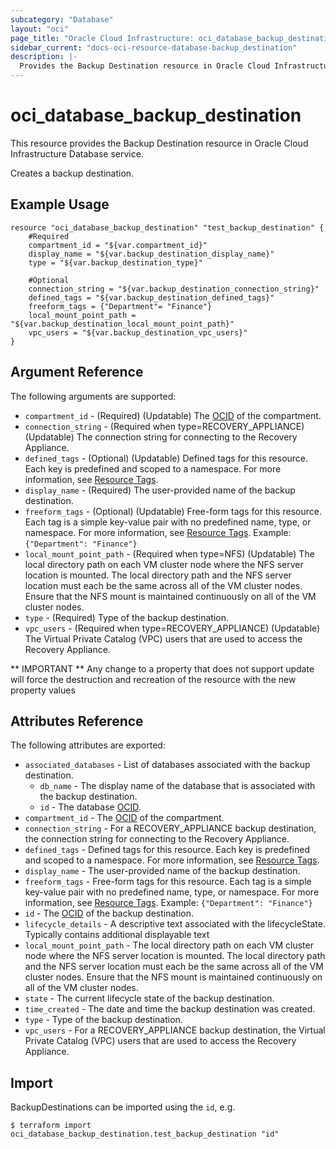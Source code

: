 ```yaml
---
subcategory: "Database"
layout: "oci"
page_title: "Oracle Cloud Infrastructure: oci_database_backup_destination"
sidebar_current: "docs-oci-resource-database-backup_destination"
description: |-
  Provides the Backup Destination resource in Oracle Cloud Infrastructure Database service
---
```


# oci_database_backup_destination
This resource provides the Backup Destination resource in Oracle Cloud Infrastructure Database service.

Creates a backup destination.


## Example Usage

```hcl
resource "oci_database_backup_destination" "test_backup_destination" {
	#Required
	compartment_id = "${var.compartment_id}"
	display_name = "${var.backup_destination_display_name}"
	type = "${var.backup_destination_type}"

	#Optional
	connection_string = "${var.backup_destination_connection_string}"
	defined_tags = "${var.backup_destination_defined_tags}"
	freeform_tags = {"Department"= "Finance"}
	local_mount_point_path = "${var.backup_destination_local_mount_point_path}"
	vpc_users = "${var.backup_destination_vpc_users}"
}
```

## Argument Reference

The following arguments are supported:

* `compartment_id` - (Required) (Updatable) The [OCID](https://docs.cloud.oracle.com/iaas/Content/General/Concepts/identifiers.htm) of the compartment.
* `connection_string` - (Required when type=RECOVERY_APPLIANCE) (Updatable) The connection string for connecting to the Recovery Appliance.
* `defined_tags` - (Optional) (Updatable) Defined tags for this resource. Each key is predefined and scoped to a namespace. For more information, see [Resource Tags](https://docs.cloud.oracle.com/iaas/Content/General/Concepts/resourcetags.htm). 
* `display_name` - (Required) The user-provided name of the backup destination.
* `freeform_tags` - (Optional) (Updatable) Free-form tags for this resource. Each tag is a simple key-value pair with no predefined name, type, or namespace. For more information, see [Resource Tags](https://docs.cloud.oracle.com/iaas/Content/General/Concepts/resourcetags.htm).  Example: `{"Department": "Finance"}` 
* `local_mount_point_path` - (Required when type=NFS) (Updatable) The local directory path on each VM cluster node where the NFS server location is mounted. The local directory path and the NFS server location must each be the same across all of the VM cluster nodes. Ensure that the NFS mount is maintained continuously on all of the VM cluster nodes. 
* `type` - (Required) Type of the backup destination.
* `vpc_users` - (Required when type=RECOVERY_APPLIANCE) (Updatable) The Virtual Private Catalog (VPC) users that are used to access the Recovery Appliance.


** IMPORTANT **
Any change to a property that does not support update will force the destruction and recreation of the resource with the new property values

## Attributes Reference

The following attributes are exported:

* `associated_databases` - List of databases associated with the backup destination.
	* `db_name` - The display name of the database that is associated with the backup destination.
	* `id` - The database [OCID](https://docs.cloud.oracle.com/iaas/Content/General/Concepts/identifiers.htm).
* `compartment_id` - The [OCID](https://docs.cloud.oracle.com/iaas/Content/General/Concepts/identifiers.htm) of the compartment.
* `connection_string` - For a RECOVERY_APPLIANCE backup destination, the connection string for connecting to the Recovery Appliance.
* `defined_tags` - Defined tags for this resource. Each key is predefined and scoped to a namespace. For more information, see [Resource Tags](https://docs.cloud.oracle.com/iaas/Content/General/Concepts/resourcetags.htm). 
* `display_name` - The user-provided name of the backup destination.
* `freeform_tags` - Free-form tags for this resource. Each tag is a simple key-value pair with no predefined name, type, or namespace. For more information, see [Resource Tags](https://docs.cloud.oracle.com/iaas/Content/General/Concepts/resourcetags.htm).  Example: `{"Department": "Finance"}` 
* `id` - The [OCID](https://docs.cloud.oracle.com/iaas/Content/General/Concepts/identifiers.htm) of the backup destination.
* `lifecycle_details` - A descriptive text associated with the lifecycleState. Typically contains additional displayable text 
* `local_mount_point_path` - The local directory path on each VM cluster node where the NFS server location is mounted. The local directory path and the NFS server location must each be the same across all of the VM cluster nodes. Ensure that the NFS mount is maintained continuously on all of the VM cluster nodes. 
* `state` - The current lifecycle state of the backup destination.
* `time_created` - The date and time the backup destination was created.
* `type` - Type of the backup destination.
* `vpc_users` - For a RECOVERY_APPLIANCE backup destination, the Virtual Private Catalog (VPC) users that are used to access the Recovery Appliance.

## Import

BackupDestinations can be imported using the `id`, e.g.

```
$ terraform import oci_database_backup_destination.test_backup_destination "id"
```

